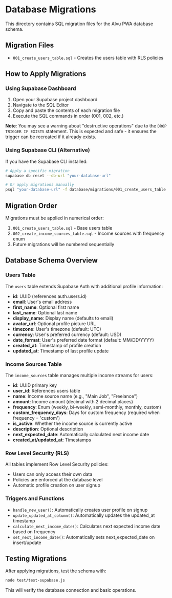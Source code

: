 # Database Migrations

This directory contains SQL migration files for the Alvu PWA database schema.

## Migration Files

- `001_create_users_table.sql` - Creates the users table with RLS policies

## How to Apply Migrations

### Using Supabase Dashboard

1. Open your Supabase project dashboard
2. Navigate to the SQL Editor
3. Copy and paste the contents of each migration file
4. Execute the SQL commands in order (001, 002, etc.)

**Note**: You may see a warning about "destructive operations" due to the `DROP TRIGGER IF EXISTS` statement. This is expected and safe - it ensures the trigger can be recreated if it already exists.

### Using Supabase CLI (Alternative)

If you have the Supabase CLI installed:

```bash
# Apply a specific migration
supabase db reset --db-url "your-database-url"

# Or apply migrations manually
psql "your-database-url" -f database/migrations/001_create_users_table.sql
```

## Migration Order

Migrations must be applied in numerical order:

1. `001_create_users_table.sql` - Base users table
2. `002_create_income_sources_table.sql` - Income sources with frequency enum
3. Future migrations will be numbered sequentially

## Database Schema Overview

### Users Table

The `users` table extends Supabase Auth with additional profile information:

- **id**: UUID (references auth.users.id)
- **email**: User's email address
- **first_name**: Optional first name
- **last_name**: Optional last name
- **display_name**: Display name (defaults to email)
- **avatar_url**: Optional profile picture URL
- **timezone**: User's timezone (default: UTC)
- **currency**: User's preferred currency (default: USD)
- **date_format**: User's preferred date format (default: MM/DD/YYYY)
- **created_at**: Timestamp of profile creation
- **updated_at**: Timestamp of last profile update

### Income Sources Table

The `income_sources` table manages multiple income streams for users:

- **id**: UUID primary key
- **user_id**: References users table
- **name**: Income source name (e.g., "Main Job", "Freelance")
- **amount**: Income amount (decimal with 2 decimal places)
- **frequency**: Enum (weekly, bi-weekly, semi-monthly, monthly, custom)
- **custom_frequency_days**: Days for custom frequency (required when frequency = 'custom')
- **is_active**: Whether the income source is currently active
- **description**: Optional description
- **next_expected_date**: Automatically calculated next income date
- **created_at/updated_at**: Timestamps

### Row Level Security (RLS)

All tables implement Row Level Security policies:

- Users can only access their own data
- Policies are enforced at the database level
- Automatic profile creation on user signup

### Triggers and Functions

- `handle_new_user()`: Automatically creates user profile on signup
- `update_updated_at_column()`: Automatically updates the updated_at timestamp
- `calculate_next_income_date()`: Calculates next expected income date based on frequency
- `set_next_income_date()`: Automatically sets next_expected_date on insert/update

## Testing Migrations

After applying migrations, test the schema with:

```bash
node test/test-supabase.js
```

This will verify the database connection and basic operations.